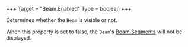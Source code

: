 +++
Target = "Beam.Enabled"
Type = boolean
+++

Determines whether the `Beam` is visible or not.When this property is set to false, the `Beam`'s [Beam.Segments](https://developer.roblox.com/api-reference/property/Beam/Segments) will not be displayed.